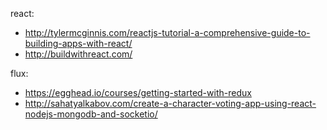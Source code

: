 react:
- http://tylermcginnis.com/reactjs-tutorial-a-comprehensive-guide-to-building-apps-with-react/
- http://buildwithreact.com/ 

flux:
- https://egghead.io/courses/getting-started-with-redux
- http://sahatyalkabov.com/create-a-character-voting-app-using-react-nodejs-mongodb-and-socketio/